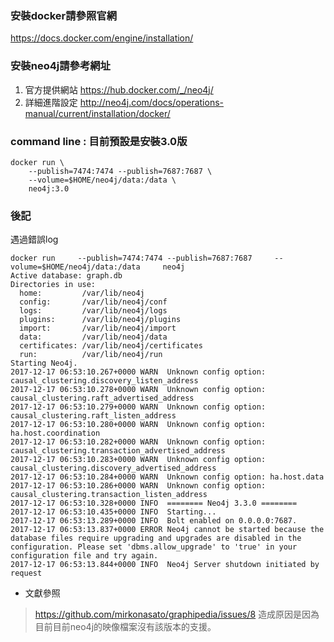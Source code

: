 ### 安裝docker請參照官網
https://docs.docker.com/engine/installation/

### 安裝neo4j請參考網址
1. 官方提供網站
https://hub.docker.com/_/neo4j/
2. 詳細進階設定
http://neo4j.com/docs/operations-manual/current/installation/docker/

### command line : 目前預設是安裝3.0版
```
docker run \
    --publish=7474:7474 --publish=7687:7687 \
    --volume=$HOME/neo4j/data:/data \
    neo4j:3.0
```

### 後記
遇過錯誤log
```
docker run     --publish=7474:7474 --publish=7687:7687     --volume=$HOME/neo4j/data:/data     neo4j
Active database: graph.db
Directories in use:
  home:         /var/lib/neo4j
  config:       /var/lib/neo4j/conf
  logs:         /var/lib/neo4j/logs
  plugins:      /var/lib/neo4j/plugins
  import:       /var/lib/neo4j/import
  data:         /var/lib/neo4j/data
  certificates: /var/lib/neo4j/certificates
  run:          /var/lib/neo4j/run
Starting Neo4j.
2017-12-17 06:53:10.267+0000 WARN  Unknown config option: causal_clustering.discovery_listen_address
2017-12-17 06:53:10.278+0000 WARN  Unknown config option: causal_clustering.raft_advertised_address
2017-12-17 06:53:10.279+0000 WARN  Unknown config option: causal_clustering.raft_listen_address
2017-12-17 06:53:10.280+0000 WARN  Unknown config option: ha.host.coordination
2017-12-17 06:53:10.282+0000 WARN  Unknown config option: causal_clustering.transaction_advertised_address
2017-12-17 06:53:10.283+0000 WARN  Unknown config option: causal_clustering.discovery_advertised_address
2017-12-17 06:53:10.284+0000 WARN  Unknown config option: ha.host.data
2017-12-17 06:53:10.286+0000 WARN  Unknown config option: causal_clustering.transaction_listen_address
2017-12-17 06:53:10.328+0000 INFO  ======== Neo4j 3.3.0 ========
2017-12-17 06:53:10.435+0000 INFO  Starting...
2017-12-17 06:53:13.289+0000 INFO  Bolt enabled on 0.0.0.0:7687.
2017-12-17 06:53:13.837+0000 ERROR Neo4j cannot be started because the database files require upgrading and upgrades are disabled in the configuration. Please set 'dbms.allow_upgrade' to 'true' in your configuration file and try again.
2017-12-17 06:53:13.844+0000 INFO  Neo4j Server shutdown initiated by request
```
- 文獻參照
> https://github.com/mirkonasato/graphipedia/issues/8
造成原因是因為目前目前neo4j的映像檔案沒有該版本的支援。
